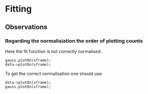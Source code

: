 # Fitting


## Observations

### Regarding the normalisiation the order of plotting counts


Here the fit function is not correctly normalised:

~~~~
gauss.plotOn(xframe);
data->plotOn(xframe);
~~~~

To get the correct normalisation one should use:

~~~~
data->plotOn(xframe);
gauss.plotOn(xframe);
~~~~
